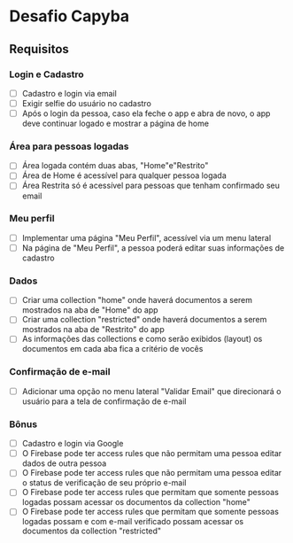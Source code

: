 # Desafio Capyba

## Requisitos

### Login e Cadastro
- [ ] Cadastro e login via email
- [ ] Exigir selfie do usuário no cadastro
- [ ] Após o login da pessoa, caso ela feche o app e abra de novo,
o app deve continuar logado e mostrar a página de home

### Área para pessoas logadas
- [ ] Área logada contém duas abas, "Home"e"Restrito"
- [ ] Área de Home é acessível para qualquer pessoa logada
- [ ] Área Restrita só é acessível para pessoas que tenham confirmado seu email

### Meu perfil
- [ ] Implementar uma página "Meu Perfil", acessível via um menu lateral
- [ ] Na página de "Meu Perfil", a pessoa poderá editar suas informações de cadastro

### Dados
- [ ] Criar uma collection "home" onde haverá documentos a serem mostrados
na aba de "Home" do app
- [ ] Criar uma collection "restricted" onde haverá documentos a serem mostrados
na aba de "Restrito" do app
- [ ] As informações das collections e como serão exibidos (layout) os documentos
em cada aba fica a critério de vocês

### Confirmação de e-mail
- [ ] Adicionar uma opção no menu lateral "Validar Email" que direcionará o usuário
para a tela de confirmação de e-mail

### Bônus
- [ ] Cadastro e login via Google
- [ ] O Firebase pode ter access rules que não permitam uma pessoa editar
dados de outra pessoa
- [ ] O Firebase pode ter access rules que não permitam uma pessoa editar o status
de verificação de seu próprio e-mail
- [ ] O Firebase pode ter access rules que permitam que somente pessoas logadas
possam acessar os documentos da collection "home"
- [ ] O Firebase pode ter access rules que permitam que somente pessoas logadas
possam e com e-mail verificado possam acessar os documentos da collection "restricted"